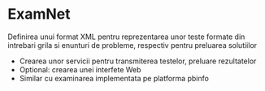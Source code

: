 # ExamNet

Definirea unui format XML pentru reprezentarea unor teste formate din
intrebari grila si enunturi de probleme, respectiv pentru preluarea solutiilor
- Crearea unor servicii pentru transmiterea testelor, preluare rezultatelor
- Optional: crearea unei interfete Web
- Similar cu examinarea implementata pe platforma pbinfo
